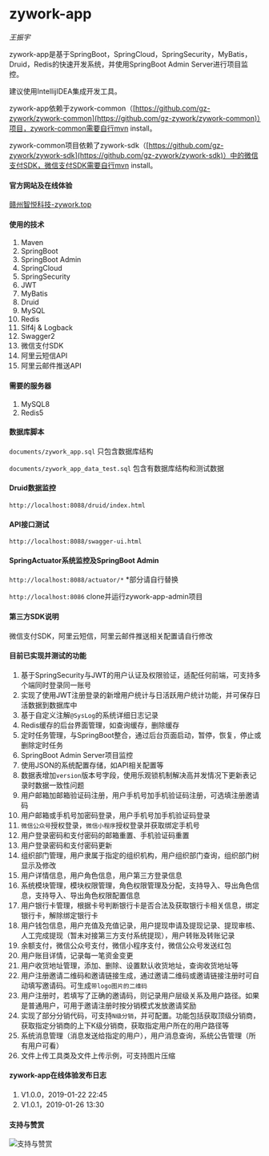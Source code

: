 # zywork-app

*王振宇*

zywork-app是基于SpringBoot，SpringCloud，SpringSecurity，MyBatis，Druid，Redis的快速开发系统，并使用SpringBoot Admin Server进行项目监控。

建议使用IntellijIDEA集成开发工具。

zywork-app依赖于zywork-common（[https://github.com/gz-zywork/zywork-common](https://github.com/gz-zywork/zywork-common)）项目，zywork-common需要自行mvn install。

zywork-common项目依赖了zywork-sdk（[https://github.com/gz-zywork/zywork-sdk](https://github.com/gz-zywork/zywork-sdk)）中的微信支付SDK，微信支付SDK需要自行mvn install。

#### 官方网站及在线体验
[赣州智悦科技-zywork.top](http://zywork.top)

#### 使用的技术
1. Maven
2. SpringBoot
3. SpringBoot Admin
4. SpringCloud
3. SpringSecurity
4. JWT
5. MyBatis
6. Druid
7. MySQL
8. Redis
9. Slf4j & Logback
10. Swagger2
11. 微信支付SDK
12. 阿里云短信API
13. 阿里云邮件推送API

#### 需要的服务器
1. MySQL8
2. Redis5

#### 数据库脚本
```documents/zywork_app.sql``` 只包含数据库结构 

```documents/zywork_app_data_test.sql``` 包含有数据库结构和测试数据

#### Druid数据监控
```http://localhost:8088/druid/index.html```

#### API接口测试
```http://localhost:8088/swagger-ui.html```

#### SpringActuator系统监控及SpringBoot Admin
```http://localhost:8088/actuator/*``` *部分请自行替换

```http://localhost:8086``` clone并运行zywork-app-admin项目

#### 第三方SDK说明
微信支付SDK，阿里云短信，阿里云邮件推送相关配置请自行修改

#### 目前已实现并测试的功能

1. 基于SpringSecurity与JWT的用户认证及权限验证，适配任何前端，可支持多个端同时登录同一账号
2. 实现了使用JWT注册登录的新增用户统计与日活跃用户统计功能，并可保存日活数据到数据库中
2. 基于自定义注解```@SysLog```的系统详细日志记录
3. Redis缓存的后台界面管理，如查询缓存，删除缓存
4. 定时任务管理，与SpringBoot整合，通过后台页面启动，暂停，恢复，停止或删除定时任务
4. SpringBoot Admin Server项目监控
3. 使用JSON的系统配置存储，如API相关配置等
4. 数据表增加```version```版本号字段，使用乐观锁机制解决高并发情况下更新表记录时数据一致性问题
3. 用户邮箱加邮箱验证码注册，用户手机号加手机验证码注册，可选填注册邀请码
4. 用户邮箱或手机号加密码登录，用户手机号加手机验证码登录
5. ```微信公众号```授权登录，```微信小程序```授权登录并获取绑定手机号
5. 用户登录密码和支付密码的邮箱重置、手机验证码重置
6. 用户登录密码和支付密码更新
7. 组织部门管理，用户隶属于指定的组织机构，用户组织部门查询，组织部门树显示及修改
7. 用户详情信息，用户角色信息，用户第三方登录信息
8. 系统模块管理，模块权限管理，角色权限管理及分配，支持导入、导出角色信息，支持导入、导出角色权限配置信息
8. 用户银行卡管理，根据卡号判断银行卡是否合法及获取银行卡相关信息，绑定银行卡，解除绑定银行卡
8. 用户钱包信息，用户充值及充值记录，用户提现申请及提现记录、提现审核、人工完成提现（暂未对接第三方支付系统提现），用户转账及转账记录
9. 余额支付，微信公众号支付，微信小程序支付，微信公众号发送红包
9. 用户账目详情，记录每一笔资金变更
10. 用户收货地址管理，添加、删除、设置默认收货地址，查询收货地址等
10. 用户注册邀请二维码和邀请链接生成，通过邀请二维码或邀请链接注册时可自动填写邀请码。可生成```带logo图片的二维码```
11. 用户注册时，若填写了正确的邀请码，则记录用户层级关系及用户路径。如果是普通用户，可用于邀请注册时按分销模式发放邀请奖励
12. 实现了部分分销代码，可支持```N级分销```，并可配置。功能包括获取顶级分销商，获取指定分销商的上下K级分销商，获取指定用户所在的用户路径等
13. 系统消息管理（消息发送给指定的用户），用户消息查询，系统公告管理（所有用户可看）
14. 文件上传工具类及文件上传示例，可支持图片压缩

#### zywork-app在线体验发布日志
1. V1.0.0，2019-01-22 22:45
2. V1.0.1，2019-01-26 13:30

#### 支持与赞赏
![支持与赞赏](documents/wxpay.jpg)


